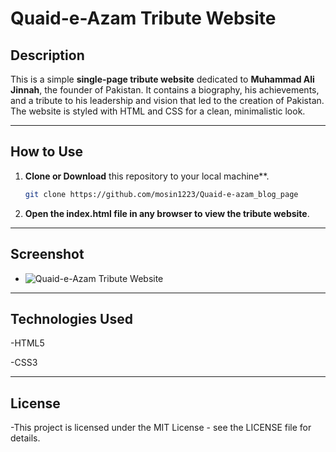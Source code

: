 # Quaid-e-Azam Tribute Website

## Description

This is a simple **single-page tribute website** dedicated to **Muhammad Ali Jinnah**, the founder of Pakistan. It contains a biography, his achievements, and a tribute to his leadership and vision that led to the creation of Pakistan. The website is styled with HTML and CSS for a clean, minimalistic look.

---

## How to Use

1. **Clone or Download** this repository to your local machine**.

   ```bash
   git clone https://github.com/mosin1223/Quaid-e-azam_blog_page

2. **Open the index.html file in any browser to view the tribute website**.

---

## Screenshot
- ![Quaid-e-Azam Tribute Website]()


---

## Technologies Used
-HTML5

-CSS3

---

## License

-This project is licensed under the MIT License - see the LICENSE file for details.
